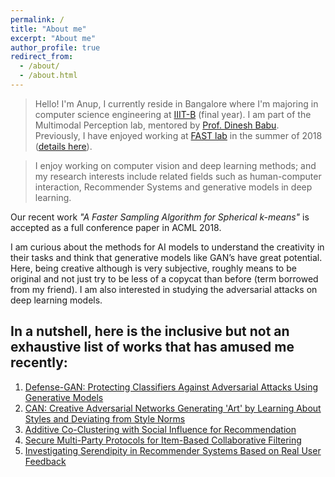```yaml
---
permalink: /
title: "About me"
excerpt: "About me"
author_profile: true
redirect_from: 
  - /about/
  - /about.html
---
```


> Hello! I'm Anup, I currently reside in Bangalore where I'm majoring in computer science engineering at [IIIT-B](https://www.iiitb.ac.in/) (final year). I am part of the Multimodal Perception lab, mentored by [Prof. Dinesh Babu](https://www.iiitb.ac.in/faculty_page.php?name=dineshbabujayagopi). Previously, I have enjoyed working at [FAST lab](http://www.rennes.supelec.fr/ren/rd/fast/team.php) in the summer of 2018 ([details here](https://anup-deshmukh.github.io/publication/fast)).


>I enjoy working on computer vision and deep learning methods; and my research interests include related fields such as human-computer interaction, Recommender Systems and generative models in deep learning. 

Our recent work _"A Faster Sampling Algorithm for Spherical k-means"_ is accepted as a full conference paper in ACML 2018.
    
I am curious about the methods for AI models to understand the creativity in their tasks and think that generative models like GAN’s have great potential. Here, being creative although is very subjective, roughly means to be original and not just try to be less of a copycat than before (term borrowed from my friend). I am also interested in studying the adversarial attacks on deep learning models. 

In a nutshell, here is the inclusive but not an exhaustive list of works that has amused me recently:
------

1. [Defense-GAN: Protecting Classifiers Against Adversarial Attacks Using Generative Models](https://arxiv.org/abs/1805.06605)
1. [CAN: Creative Adversarial Networks Generating 'Art' by Learning About Styles and Deviating from Style Norms](https://arxiv.org/pdf/1706.07068.pdf) 
1. [Additive Co-Clustering with Social Influence for Recommendation](https://cseweb.ucsd.edu/classes/fa17/cse291-b/reading/p193-du.pdf)
1. [Secure Multi-Party Protocols for Item-Based Collaborative Filtering](https://www.openu.ac.il/lists/mediaserver_documents/personalsites/tamirtassa/ppcf_recsys.pdf)
1. [Investigating Serendipity in Recommender Systems Based on Real User Feedback](https://www-users.cs.umn.edu/~zhaox331/papers/denis2018sac.pdf)




